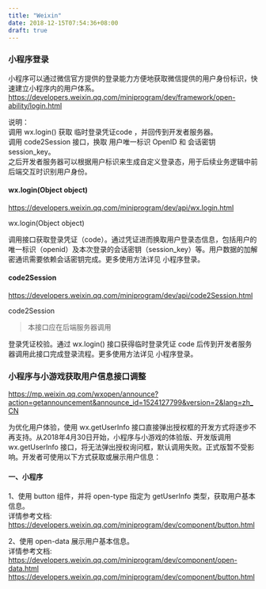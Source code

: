 ```yaml
---
title: "Weixin"
date: 2018-12-15T07:54:36+08:00
draft: true
---
```


### 小程序登录

小程序可以通过微信官方提供的登录能力方便地获取微信提供的用户身份标识，快速建立小程序内的用户体系。  
https://developers.weixin.qq.com/miniprogram/dev/framework/open-ability/login.html

说明：  
调用 wx.login() 获取 临时登录凭证code ，并回传到开发者服务器。  
调用 code2Session 接口，换取 用户唯一标识 OpenID 和 会话密钥 session_key。  
之后开发者服务器可以根据用户标识来生成自定义登录态，用于后续业务逻辑中前后端交互时识别用户身份。

#### wx.login(Object object)

https://developers.weixin.qq.com/miniprogram/dev/api/wx.login.html

wx.login(Object object)

调用接口获取登录凭证（code）。通过凭证进而换取用户登录态信息，包括用户的唯一标识（openid）及本次登录的会话密钥（session_key）等。用户数据的加解密通讯需要依赖会话密钥完成。更多使用方法详见 小程序登录。


#### code2Session

https://developers.weixin.qq.com/miniprogram/dev/api/code2Session.html

code2Session

> 本接口应在后端服务器调用

登录凭证校验。通过 wx.login() 接口获得临时登录凭证 code 后传到开发者服务器调用此接口完成登录流程。更多使用方法详见 小程序登录。

### 小程序与小游戏获取用户信息接口调整  
https://mp.weixin.qq.com/wxopen/announce?action=getannouncement&announce_id=1524127799&version=2&lang=zh_CN

为优化用户体验，使用 wx.getUserInfo 接口直接弹出授权框的开发方式将逐步不再支持。从2018年4月30日开始，小程序与小游戏的体验版、开发版调用 wx.getUserInfo 接口，将无法弹出授权询问框，默认调用失败。正式版暂不受影响。开发者可使用以下方式获取或展示用户信息：

#### 一、小程序

1、使用 button 组件，并将 open-type 指定为 getUserInfo 类型，获取用户基本信息。  
详情参考文档:  
https://developers.weixin.qq.com/miniprogram/dev/component/button.html

2、使用 open-data 展示用户基本信息。  
详情参考文档:  
https://developers.weixin.qq.com/miniprogram/dev/component/open-data.html  
https://developers.weixin.qq.com/miniprogram/dev/component/button.html